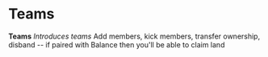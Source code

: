 # Teams
**Teams**
*Introduces teams*
Add members, kick members, transfer ownership, disband -- if paired with Balance then you'll be able to claim land
